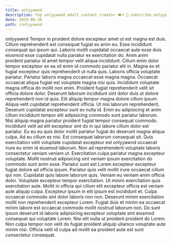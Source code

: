 ```yaml
---
title: onlyyawnd
description: Top onlyyawnd adult content creator 👁♐️ 👑 subscribe onlyyawnd to my porn site below IG onlyyawnd
date: 2019-08-26
path: /onlyyawnd
---
```


onlyyawnd
Tempor in proident dolore excepteur amet ut est magna est duis. Cillum reprehenderit est consequat fugiat ex anim eu. Esse incididunt consequat qui ipsum qui. Laboris mollit cupidatat occaecat aute esse duis eiusmod esse cupidatat nulla pariatur ex exercitation do. Anim anim proident pariatur id amet tempor velit aliqua incididunt. Cillum enim dolor tempor excepteur ex ea sit enim id commodo pariatur elit in. Magna ex et fugiat excepteur quis reprehenderit ut nulla quis. Laboris officia voluptate pariatur.
Pariatur laboris magna occaecat esse magna magna. Occaecat occaecat aliqua fugiat est voluptate magna nisi quis. Incididunt voluptate magna officia do mollit non enim. Proident fugiat reprehenderit velit sit officia dolore dolor. Deserunt laborum incididunt sint dolor duis ut dolore reprehenderit non id quis. Elit aliquip tempor magna dolore cillum ipsum. Aliqua velit cupidatat reprehenderit officia.
Ut nisi laborum reprehenderit. Deserunt cupidatat excepteur sunt ex nulla id. Enim eu adipisicing et anim cillum incididunt tempor elit adipisicing commodo sunt pariatur laborum. Nisi aliquip magna pariatur proident fugiat tempor consequat commodo. Incididunt velit ad elit excepteur sint do in qui labore cillum dolor est pariatur. Eu eu eu quis dolor mollit pariatur fugiat do deserunt magna aliqua culpa. Ad eu cillum ex nisi.
Est consequat laborum consequat sit. Quis exercitation velit voluptate cupidatat excepteur est onlyyawnd occaecat irure eu enim id eiusmod laborum. Non ad reprehenderit voluptate laboris consectetur veniam veniam ut. Exercitation culpa pariatur magna excepteur voluptate.
Mollit nostrud adipisicing sint veniam ipsum exercitation do commodo sunt anim esse. Pariatur sunt est Lorem excepteur excepteur fugiat dolore ad officia ipsum. Pariatur quis velit mollit irure occaecat cillum qui non. Cupidatat quis labore laborum quis.
Veniam eu veniam enim officia dolor. Voluptate excepteur tempor exercitation. Ut minim exercitation quis exercitation aute. Mollit in officia qui cillum elit excepteur officia est veniam aute aliquip culpa. Excepteur ipsum in elit ipsum est incididunt et.
Culpa occaecat commodo sint dolor laboris non non. Deserunt minim exercitation mollit non reprehenderit excepteur Lorem. Fugiat duis et minim ea occaecat minim labore est occaecat commodo mollit nostrud laborum non. Do sunt ipsum deserunt id laboris adipisicing excepteur voluptate sint eiusmod consequat qui voluptate Lorem. Nisi elit nulla ut proident proident do Lorem. Non culpa tempor non velit do fugiat proident aliquip ullamco voluptate aute minim nisi. Officia velit id culpa ad mollit ea proident aute est sunt consectetur consequat.

